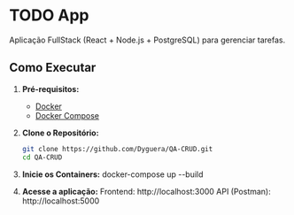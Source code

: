 # TODO App

Aplicação FullStack (React + Node.js + PostgreSQL) para gerenciar tarefas.

## Como Executar

1. **Pré-requisitos:**
   - [Docker](https://www.docker.com/)
   - [Docker Compose](https://docs.docker.com/compose/install/)

2. **Clone o Repositório:**
   ```bash
   git clone https://github.com/Dyguera/QA-CRUD.git
   cd QA-CRUD

 3. **Inicie os Containers:**
   docker-compose up --build

 4. **Acesse a aplicação:**
 Frontend: http://localhost:3000
 API (Postman): http://localhost:5000